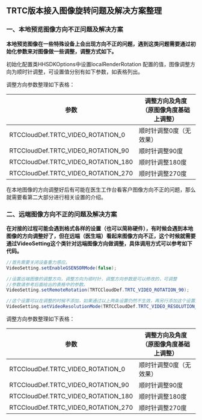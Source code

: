 ## TRTC版本接入图像旋转问题及解决方案整理

### 一、本地预览图像方向不正问题及解决方案

**本地预览图像在一些特殊设备上会出现方向不正的问题，遇到这类问题需要通过初始化参数来对图像做一些调整，调整方式如下。**

初始化配置类HHSDKOptions中设置localRenderRotation 配置的值，图像调整方向为顺时针调整，可设置值分别有如下参数，如表格列出。

调整方向参数整理如下表格：

|参数|调整方向及角度（原图像角度基础上调整）|
|---|---|
|RTCCloudDef.TRTC_VIDEO_ROTATION_0|顺时针调整0度（无效果）|
|RTCCloudDef.TRTC_VIDEO_ROTATION_90|顺时针调整90度|
|RTCCloudDef.TRTC_VIDEO_ROTATION_180|顺时针调整180度|
|RTCCloudDef.TRTC_VIDEO_ROTATION_270|顺时针调整270度|

在本地图像的方向调整好后有可能在医生工作台看客户图像方向不正的问题，那么就需要看第二大部分进行相关设置的介绍。

### 二、远端图像方向不正的问题及解决方案

**在对接的过程可能会遇到格式各样的设置（也可以简称硬件），有时候会遇到本地图像的方向调整好了，但在远端（医生端）看起来图像方向不正，这个时候就需要通过VideoSetting这个类针对远端图像方向做调整，具体调用方式可以参考如下代码。**

```java
//首先需要关闭设备重力感应。
VideoSetting.setEnableGSENSORMode(false); 

//设置远端图像的调整方向，调整方向为顺时针，调整方向参数是可以修改的，可调整
//参数请参考后面给出的表格中的参数。
VideoSetting.setRemoteRotation(TRTCCloudDef.TRTC_VIDEO_ROTATION_90);

//这个设置可以在调整的时候不添加，如果通过以上两条设置仍然不生效，再另行添加这个设置进行实验。
VideoSetting.setVideoResolutionMode(TRTCCloudDef.TRTC_VIDEO_RESOLUTION_MODE_LANDSCAPE); 
```

调整方向参数整理如下表格：

|参数|调整方向及角度（原图像角度基础上调整）|
|---|---|
|RTCCloudDef.TRTC_VIDEO_ROTATION_0|顺时针调整0度（无效果）|
|RTCCloudDef.TRTC_VIDEO_ROTATION_90|顺时针调整90度|
|RTCCloudDef.TRTC_VIDEO_ROTATION_180|顺时针调整180度|
|RTCCloudDef.TRTC_VIDEO_ROTATION_270|顺时针调整270度|
